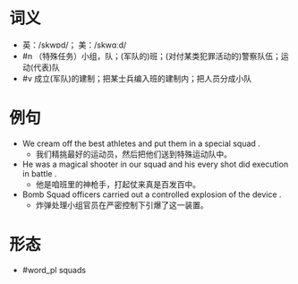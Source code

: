 # 词义
- 英：/skwɒd/； 美：/skwɑːd/
- #n （特殊任务）小组，队；(军队的)班；(对付某类犯罪活动的)警察队伍；运动(代表)队
- #v 成立(军队)的建制；把某士兵编入班的建制内；把人员分成小队
# 例句
- We cream off the best athletes and put them in a special squad .
	- 我们精挑最好的运动员，然后把他们送到特殊运动队中。
- He was a magical shooter in our squad and his every shot did execution in battle .
	- 他是咱班里的神枪手，打起仗来真是百发百中。
- Bomb Squad officers carried out a controlled explosion of the device .
	- 炸弹处理小组官员在严密控制下引爆了这一装置。
# 形态
- #word_pl squads
